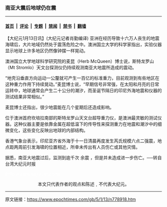 ### 南亚大震后地球仍在震

---

#### [首页](../../../..?n778918) &nbsp;|&nbsp; [评论](../../../../../epoch-comment?n778918) &nbsp;|&nbsp; [专题](../../../../../epoch-special?n778918) &nbsp;|&nbsp; [禁闻](../../../../../epoch-news?n778918) &nbsp;|&nbsp; [禁书](../../../../../books?n778918) &nbsp;|&nbsp; [翻墙](https://github.com/gfw-breaker/nogfw/blob/master/README.md?n778918)


<div class="post_content" id="artbody" itemprop="articleBody">
 <!-- article content begin -->
 <p>
  【大纪元1月13日讯】(大纪元记者肖勤编译) 亚洲在经历导致十六万人丧生的地震海啸后，大片地域仍然处于震荡危险之中。澳洲国立大学的科学家指出，实验仪器显示地球上许多地区仍然像钟摆一样晃动。
 </p>
 <p>
  澳洲国立大学地球科学研究院的麦昆（Herb McQueen）博士说，斯特龙罗山（Mt Stromlo）天文台探测仪仍持续观测南亚大地震所造成的震动。
 </p>
 <p>
  “地壳沿垂直方向运动一公釐就可产生一百亿的标准重力，目前观测到有些地区在这种重力作用下持续晃动。”麦昆博士说，“早期信号非常强，在太阳和月亮的日常运转中，地球通常会产生二十公分的潮汐，而圣诞节隔日的印尼外海地震和仪器的测试结果非常相似。”
 </p>
 <p>
  麦昆博士还指出，很少地震能在几个星期后还造成影响。
 </p>
 <p>
  位于澳洲首府坎培拉南部的斯特龙罗山天文台超导重力仪，是澳洲最灵敏的测试仪器。这种仪器主要是依靠金属在超低温下的传导性来探测重力在地震和潮汐中的细微变化，这些变化反映出地球的内部结构。
 </p>
 <p>
  香港气象台表示，印尼亚齐省外海于十一日清晨再度发生芮氏规模六点二强震，地点距两周前引发海啸的位置相近，所幸未传出有人员伤亡或其他灾情。
 </p>
 <p>
  据悉，南亚大地震过后，监测到逾千次
  <ok href="https://www.epochtimes.com/gb/tag/%E4%BD%99%E9%9C%87.html">
   余震
  </ok>
  ，但是并未造成进一步伤亡。──转自台湾大纪元时报
 </p>
 <p>
  <font color="#ffffff">
   (http://www.dajiyuan.com)
  </font>
  <br/>
  <center>
   <font class="GY16">
    本文只代表作者的观点和陈述﹐不代表大纪元。
   </font>
  </center>
 </p>
 <!-- article content end -->
 <div id="below_article_ad">
 </div>
</div>


---

原文链接：https://www.epochtimes.com/gb/5/1/13/n778918.htm